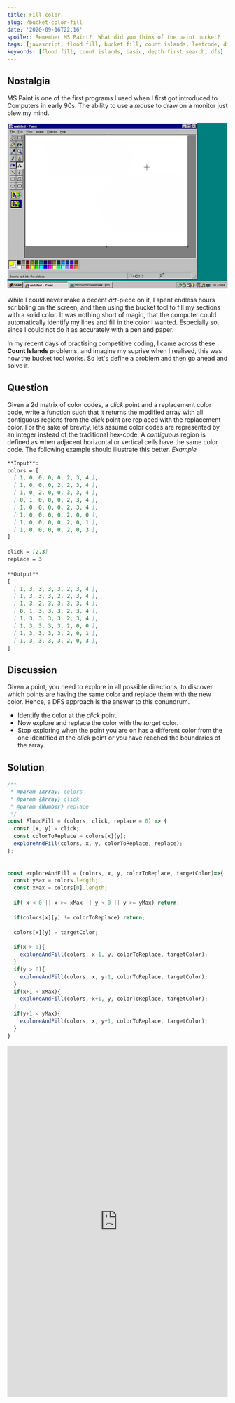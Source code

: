 ```yaml
---
title: Fill color
slug: /bucket-color-fill
date: '2020-09-16T22:16'
spoiler: Remember MS Paint?  What did you think of the paint bucket?
tags: [javascript, flood fill, bucket fill, count islands, leetcode, dfs]
keywords: [flood fill, count islands, basic, depth first search, dfs]
---
```

## Nostalgia
MS Paint is one of the first programs I used when I first got introduced to Computers in early 90s. The ability to use a *mouse* to draw on a monitor just blew my mind.

![MS Paint - Windows 98](./ms-paint.jpg)

While I could never make a decent *art*-piece on it, I spent endless hours scribbling on the screen, and then using the bucket tool to fill my sections with a solid color.
It was nothing short of magic, that the computer could automatically identify my lines and fill in the color I wanted. Especially so, since I could not do it as accurately with a pen and paper.

In my recent days of practising competitive coding, I came across these **Count Islands** problems, and imagine my suprise when I realised, this was how the bucket tool works. So let's define a problem and then go ahead and solve it.

## Question

Given a 2d matrix of color codes, a *click* point and a replacement color code, write a function such that it returns the modified array with all contiguous regions from the *click* point are replaced with the replacement color. For the sake of brevity, lets assume color codes are represented by an integer instead of the traditional hex-code.
A *contiguous* region is defined as when adjacent horizontal or vertical cells have the same color code.
The following example should illustrate this better.
*Example*
```md
**Input**:
colors = [
  [ 1, 0, 0, 0, 0, 2, 3, 4 ],
  [ 1, 0, 0, 0, 2, 2, 3, 4 ],
  [ 1, 0, 2, 0, 0, 3, 3, 4 ],
  [ 0, 1, 0, 0, 0, 2, 3, 4 ],
  [ 1, 0, 0, 0, 0, 2, 3, 4 ],
  [ 1, 0, 0, 0, 0, 2, 0, 0 ],
  [ 1, 0, 0, 0, 0, 2, 0, 1 ],
  [ 1, 0, 0, 0, 0, 2, 0, 3 ],
]

click = [2,3]
replace = 3

**Output**
[
  [ 1, 3, 3, 3, 3, 2, 3, 4 ],
  [ 1, 3, 3, 3, 2, 2, 3, 4 ],
  [ 1, 3, 2, 3, 3, 3, 3, 4 ],
  [ 0, 1, 3, 3, 3, 2, 3, 4 ],
  [ 1, 3, 3, 3, 3, 2, 3, 4 ],
  [ 1, 3, 3, 3, 3, 2, 0, 0 ],
  [ 1, 3, 3, 3, 3, 2, 0, 1 ],
  [ 1, 3, 3, 3, 3, 2, 0, 3 ],
]
```

## Discussion
Given a point, you need to explore in all possible directions, to discover which points are having the same color and replace them with the new color. Hence, a DFS approach is the answer to this conundrum.

* Identify the color at the *click* point.
* Now explore and replace the color with the *target* color.
* Stop exploring when the point you are on has a different color from the one identified at the *click* point or you have reached the boundaries of the array.


## Solution
```js
/**
 * @param {Array} colors
 * @param {Array} click
 * @param {Number} replace
 */
const FloodFill = (colors, click, replace = 0) => {
  const [x, y] = click;
  const colorToReplace = colors[x][y];
  exploreAndFill(colors, x, y, colorToReplace, replace);
};


const exploreAndFill = (colors, x, y, colorToReplace, targetColor)=>{
  const yMax = colors.length;
  const xMax = colors[0].length;

  if( x < 0 || x >= xMax || y < 0 || y >= yMax) return;

  if(colors[x][y] != colorToReplace) return;

  colors[x][y] = targetColor;

  if(x > 0){
    exploreAndFill(colors, x-1, y, colorToReplace, targetColor);
  }
  if(y > 0){
    exploreAndFill(colors, x, y-1, colorToReplace, targetColor);
  }
  if(x+1 < xMax){
    exploreAndFill(colors, x+1, y, colorToReplace, targetColor);
  }
  if(y+1 < yMax){
    exploreAndFill(colors, x, y+1, colorToReplace, targetColor);
  }
}

```
<iframe height="800px" width="100%" src="https://repl.it/@jagzviruz/Flood-Fill?lite=true" scrolling="no" frameborder="no" allowtransparency="true" allowfullscreen="true" sandbox="allow-forms allow-pointer-lock allow-popups allow-same-origin allow-scripts allow-modals"></iframe>
